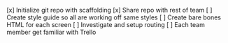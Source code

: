  [x] Initialize git repo with scaffolding
 [x] Share repo with rest of team
 [ ] Create style guide so all are working off same styles
 [ ] Create bare bones HTML for each screen
 [ ] Investigate and setup routing
 [ ] Each team member get familiar with Trello
